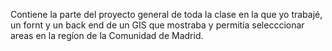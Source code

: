 Contiene la parte del proyecto general de toda la clase en la que yo trabajé, un fornt y un back end de un GIS que mostraba y permitía selecccionar areas en la regíon de la Comunidad de Madrid.

